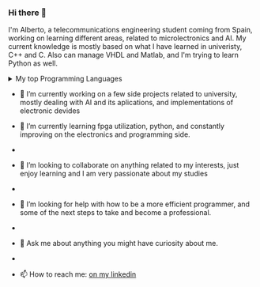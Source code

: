 ### Hi there 👋 

I'm Alberto, a telecommunications engineering student coming from Spain, working on learning different areas, related to microlectronics and AI.
 My current knowledge is mostly based on what I have learned in univeristy, C++ and C. Also can manage VHDL and Matlab, and I'm trying to learn Python as well.


<details>
<summary>My top Programming Languages</summary>

| Rank | Programming Languages|
|-----:|----------------------|
|     1|    C++               |
|     2|    C                 |
|     3|     VHDL             |

</details>





- 🔭 I’m currently working on a few side projects related to university, mostly dealing with AI and its aplications, and implementations of electronic devides

- 🌱 I’m currently learning fpga utilization, python, and constantly improving on the electronics and programming side.
- 
- 👯 I’m looking to collaborate on anything related to my interests, just enjoy learning and I am very passionate about my studies
- 
- 🤔 I’m looking for help with how to be a more efficient programmer, and some of the next steps to take and become a professional.
- 
- 💬 Ask me about anything you might have curiosity about me.
- 
- 📫 How to reach me:  [on my linkedin](https://www.linkedin.com/in/alberto-ramos-escalera-18028625b/)

